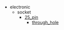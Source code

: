 * electronic
  * socket
    * [25_pin](electronic/socket/25_pin)
      * [through_hole](electronic/socket/25_pin/through_hole)
